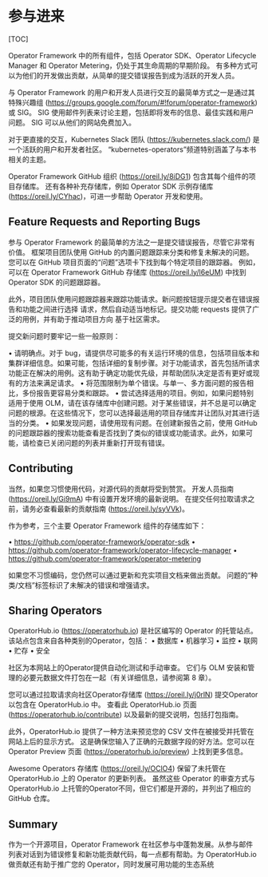 # 参与进来

[TOC]

Operator Framework 中的所有组件，包括 Operator SDK、Operator Lifecycle Manager 和 Operator Metering，仍处于其生命周期的早期阶段。
有多种方式可以为他们的开发做出贡献，从简单的提交错误报告到成为活跃的开发人员。

与 Operator Framework 的用户和开发人员进行交互的最简单方式之一是通过其特殊兴趣组 (https://groups.google.com/forum/#!forum/operator-framework) 或 SIG。
SIG 使用邮件列表来讨论主题，包括即将发布的信息、最佳实践和用户问题。
SIG 可以从他们的网站免费加入。

对于更直接的交互，Kubernetes Slack 团队 (https://kubernetes.slack.com/) 是一个活跃的用户和开发者社区。
“kubernetes-operators”频道特别涵盖了与本书相关的主题。

Operator Framework GitHub 组织 (https://oreil.ly/8iDG1) 包含其每个组件的项目存储库。
还有各种补充存储库，例如 Operator SDK 示例存储库 (https://oreil.ly/CYhac)，可进一步帮助 Operator 开发和使用。

## Feature Requests and Reporting Bugs

参与 Operator Framework 的最简单的方法之一是提交错误报告，尽管它非常有价值。
框架项目团队使用 GitHub 的内置问题跟踪来分类和修复未解决的问题。 您可以在 GitHub 项目页面的“问题”选项卡下找到每个特定项目的跟踪器。
例如，可以在 Operator Framework GitHub 存储库 (https://oreil.ly/l6eUM) 中找到 Operator SDK 的问题跟踪器。

此外，项目团队使用问题跟踪器来跟踪功能请求。新问题按钮提示提交者在错误报告和功能之间进行选择
请求，然后自动适当地标记。提交功能
requests 提供了广泛的用例，并有助于推动项目方向
基于社区需求。

提交新问题时要牢记一些一般原则：

• 请明确点。对于 bug，请提供尽可能多的有关运行环境的信息，包括项目版本和集群详细信息。如果可能，包括详细的复制步骤。对于功能请求，首先包括所请求功能正在解决的用例。这有助于确定功能优先级，并帮助团队决定是否有更好或现有的方法来满足请求。
• 将范围限制为单个错误。与单一、多方面问题的报告相比，多份报告更容易分类和跟踪。
• 尝试选择适用的项目。例如，如果问题特别适用于使用 OLM，请在该存储库中创建问题。对于某些错误，并不总是可以确定问题的根源。在这些情况下，您可以选择最适用的项目存储库并让团队对其进行适当的分类。
• 如果发现问题，请使用现有问题。在创建新报告之前，使用 GitHub 的问题跟踪器的搜索功能查看是否找到了类似的错误或功能请求。此外，如果可能，请检查已关闭问题的列表并重新打开现有错误。

## Contributing

当然，如果您习惯使用代码，对源代码的贡献将受到赞赏。 开发人员指南 (https://oreil.ly/Gi9mA) 中有设置开发环境的最新说明。
在提交任何拉取请求之前，请务必查看最新的贡献指南 (https://oreil.ly/syVVk)。

作为参考，三个主要 Operator Framework 组件的存储库如下：

• https://github.com/operator-framework/operator-sdk
• https://github.com/operator-framework/operator-lifecycle-manager
• https://github.com/operator-framework/operator-metering

如果您不习惯编码，您仍然可以通过更新和充实项目文档来做出贡献。
问题的“种类/文档”标签标识了未解决的错误和增强请求。

## Sharing Operators
OperatorHub.io (https://operatorhub.io) 是社区编写的 Operator 的托管站点。
该站点包含来自各种类别的Operator，包括：
• 数据库
• 机器学习
• 监控
• 联网
• 贮存
• 安全

社区为本网站上的Operator提供自动化测试和手动审查。
它们与 OLM 安装和管理的必要元数据文件打包在一起（有关详细信息，请参阅第 8 章）。

您可以通过拉取请求向社区Operator存储库 (https://oreil.ly/j0rlN) 提交Operator以包含在 OperatorHub.io 中。
查看此 OperatorHub.io 页面 (https://operatorhub.io/contribute) 以及最新的提交说明，包括打包指南。

此外，OperatorHub.io 提供了一种方法来预览您的 CSV 文件在被接受并托管在网站上后的显示方式。
这是确保您输入了正确的元数据字段的好方法。您可以在 Operator Preview 页面 (https://operatorhub.io/preview) 上找到更多信息。

Awesome Operators 存储库 (https://oreil.ly/OClO4) 保留了未托管在 OperatorHub.io 上的 Operator 的更新列表。
虽然这些 Operator 的审查方式与 OperatorHub.io 上托管的Operator不同，但它们都是开源的，并列出了相应的 GitHub 仓库。

## Summary

作为一个开源项目，Operator Framework 在社区参与中蓬勃发展。从参与邮件列表对话到为错误修复和新功能贡献代码，每一点都有帮助。为 OperatorHub.io 做贡献还有助于推广您的 Operator，同时发展可用功能的生态系统